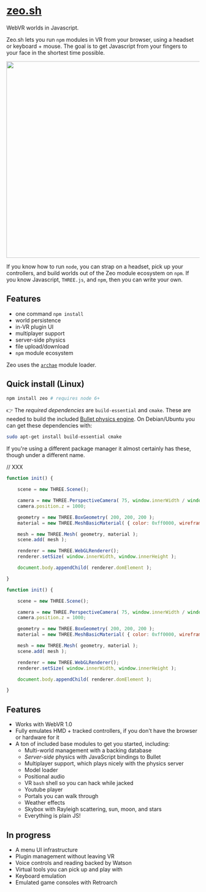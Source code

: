 # [zeo.sh](https://zeo.sh)

WebVR worlds in Javascript.

Zeo.sh lets you run `npm` modules in VR from your browser, using a headset or keyboard + mouse. The goal is to get Javascript from your fingers to your face in the shortest time possible.

<img src="https://cdn.rawgit.com/modulesio/zeo-data/defb101e115250f6512ab6f6c29e69ce9e75a80b/video/demo.gif" width="512px">

If you know how to run `node`, you can strap on a headset, pick up your controllers, and build worlds out of the Zeo module ecosystem on `npm`. If you know Javascript, `THREE.js`, and `npm`, then you can write your own.

## Features

- one command `npm install`
- world persistence
- in-VR plugin UI
- multiplayer support
- server-side physics
- file upload/download
- `npm` module ecosystem

Zeo uses the [`archae`](https://github.com/modulesio/archae) module loader.

## Quick install (Linux)

```bash
npm install zeo # requires node 6+
```

:point_right: The _required dependencies_ are `build-essential` and `cmake`. These are needed to build the included [Bullet physics engine](https://github.com/bulletphysics/bullet3). On Debian/Ubuntu you can get these dependencies with:

```bash
sudo apt-get install build-essential cmake
```

If you're using a different package manager it almost certainly has these, though under a different name.

// XXX

```js
function init() {

	scene = new THREE.Scene();

	camera = new THREE.PerspectiveCamera( 75, window.innerWidth / window.innerHeight, 1, 10000 );
	camera.position.z = 1000;

	geometry = new THREE.BoxGeometry( 200, 200, 200 );
	material = new THREE.MeshBasicMaterial( { color: 0xff0000, wireframe: true } );

	mesh = new THREE.Mesh( geometry, material );
	scene.add( mesh );

	renderer = new THREE.WebGLRenderer();
	renderer.setSize( window.innerWidth, window.innerHeight );

	document.body.appendChild( renderer.domElement );

}

function init() {

	scene = new THREE.Scene();

	camera = new THREE.PerspectiveCamera( 75, window.innerWidth / window.innerHeight, 1, 10000 );
	camera.position.z = 1000;

	geometry = new THREE.BoxGeometry( 200, 200, 200 );
	material = new THREE.MeshBasicMaterial( { color: 0xff0000, wireframe: true } );

	mesh = new THREE.Mesh( geometry, material );
	scene.add( mesh );

	renderer = new THREE.WebGLRenderer();
	renderer.setSize( window.innerWidth, window.innerHeight );

	document.body.appendChild( renderer.domElement );

}
```

## Features

- Works with WebVR 1.0
- Fully emulates HMD + tracked controllers, if you don't have the browser or hardware for it
- A ton of included base modules to get you started, including:
  - Multi-world management with a backing database
  - _Server-side_ physics with JavaScript bindings to Bullet
  - Multiplayer support, which plays nicely with the physics server
  - Model loader
  - Positional audio
  - VR `bash` shell so you can hack while jacked
  - Youtube player
  - Portals you can walk through
  - Weather effects
  - Skybox with Rayleigh scattering, sun, moon, and stars
  - Everything is plain JS!

## In progress

  - A menu UI infrastructure
  - Plugin management without leaving VR
  - Voice controls and reading backed by Watson
  - Virtual tools you can pick up and play with
  - Keyboard emulation
  - Emulated game consoles with Retroarch
